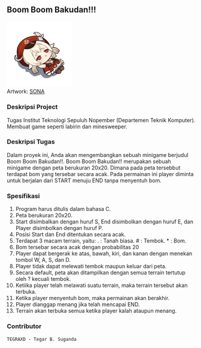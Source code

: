 ## Boom Boom Bakudan!!!
<img src="static/klee-fallen.png" width="35%" height="35%"/>\
Artwork: [SONA](https://www.hoyolab.com/article/1128318)

### Deskripsi Project
Tugas Institut Teknologi Sepuluh Nopember (Departemen Teknik Komputer). Membuat game seperti labirin dan minesweeper.

### Deskripsi Tugas
Dalam proyek ini, Anda akan mengembangkan sebuah minigame berjudul Boom Boom Bakudan!!.
Boom Boom Bakudan!! merupakan sebuah minigame dengan peta berukuran 20x20. Dimana pada
peta tersebbut terdapat bom yang tersebar secara acak. Pada permainan ini player diminta untuk berjalan
dari START menuju END tanpa menyentuh bom.

### Spesifikasi
1. Program harus ditulis dalam bahasa C.
2. Peta berukuran 20x20.
3. Start disimbalkan dengan huruf S, End disimbolkan dengan huruf E, dan Player disimbolkan dengan
huruf P.
4. Posisi Start dan End ditentukan secara acak.
5. Terdapat 3 macam terrain, yaitu: . : Tanah biasa. # : Tembok. * : Bom.
6. Bom tersebar secara acak dengan probabilitas 20
7. Player dapat bergerak ke atas, bawah, kiri, dan kanan dengan menekan tombol W, A, S, dan D.
8. Player tidak dapat melewati tembok maupun keluar dari peta.
9. Secara default, peta akan ditampilkan dengan semua terrain tertutup oleh ? kecuali tembok.
10. Ketiika player telah melawati suatu terrain, maka terrain tersebut akan terbuka.
11. Ketika player menyentuh bom, maka permainan akan berakhir.
12. Player dianggap menang jika telah mencapai END.
13. Terrain akan terbuka semua ketika player kalah ataupun menang.

### Contributor
```
TEGRAXD - Tegar B. Suganda
```
